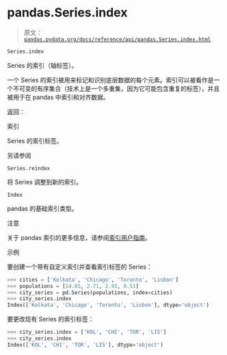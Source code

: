 # pandas.Series.index

> 原文：[`pandas.pydata.org/docs/reference/api/pandas.Series.index.html`](https://pandas.pydata.org/docs/reference/api/pandas.Series.index.html)

```py
Series.index
```

Series 的索引（轴标签）。

一个 Series 的索引被用来标记和识别底层数据的每个元素。索引可以被看作是一个不可变的有序集合（技术上是一个多重集，因为它可能包含重复的标签），并且被用于在 pandas 中索引和对齐数据。

返回：

索引

Series 的索引标签。

另请参阅

`Series.reindex`

将 Series 调整到新的索引。

`Index`

pandas 的基础索引类型。

注意

关于 pandas 索引的更多信息，请参阅[索引用户指南](https://pandas.pydata.org/docs/user_guide/indexing.html)。

示例

要创建一个带有自定义索引并查看索引标签的 Series：

```py
>>> cities = ['Kolkata', 'Chicago', 'Toronto', 'Lisbon']
>>> populations = [14.85, 2.71, 2.93, 0.51]
>>> city_series = pd.Series(populations, index=cities)
>>> city_series.index
Index(['Kolkata', 'Chicago', 'Toronto', 'Lisbon'], dtype='object') 
```

要更改现有 Series 的索引标签：

```py
>>> city_series.index = ['KOL', 'CHI', 'TOR', 'LIS']
>>> city_series.index
Index(['KOL', 'CHI', 'TOR', 'LIS'], dtype='object') 
```
